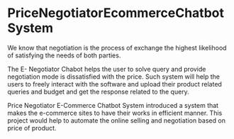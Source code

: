 # PriceNegotiatorEcommerceChatbotSystem

We know that negotiation is the process of exchange the highest likelihood of satisfying the needs of both parties.

The E- Negotiator Chabot helps the user to solve query and provide negotiation mode is dissatisfied with the price. Such system will help the users to freely interact with the software and upload their product related queries and budget and get the response related to the query.

Price Negotiator E-Commerce Chatbot System introduced a system that makes the e-commerce sites to have their works in efficient manner. This project would help to automate the online selling and negotiation based on price of product.

